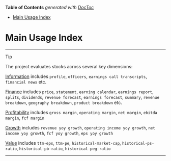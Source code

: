 <!-- START doctoc generated TOC please keep comment here to allow auto update -->
<!-- DON'T EDIT THIS SECTION, INSTEAD RE-RUN doctoc TO UPDATE -->
**Table of Contents**  *generated with [DocToc](https://github.com/thlorenz/doctoc)*

- [Main Usage Index](#main-usage-index)

<!-- END doctoc generated TOC please keep comment here to allow auto update -->

# Main Usage Index


---

> [!TIP]
> The project evaluates stocks across several key dimensions:
> 
> [Information](info_examples.md) includes `profile`, `officers`, `earnings call transcripts`, `financial news` etc.
> 
> [Finance](finance_examples.md) includes `price`, `statement`, `earning calendar`, `earnings report`, `splits`, `dividends`, `revenue forecast`, `earnings forecast`, `summary`, `revenue breakdown`, `geography breakdown`, `product breakdown` etc.
> 
> [Profitability](profitability_examples.md) includes `gross margin`, `operating margin`, `net margin`, `ebitda margin`, `fcf margin`
> 
> [Growth](growth_examples.md) includes `revenue yoy growth`, `operating income yoy growth`, `net income yoy growth`, `fcf yoy growth`, `eps yoy growth`
> 
> [Value](value_examples.md) includes `ttm-eps`, `ttm-pe`, `historical-market-cap`, `historical-ps-ratio`, `historical-pb-ratio`, `historical-peg-ratio`

---